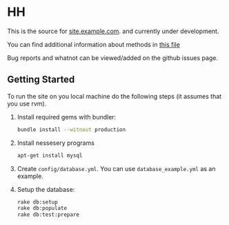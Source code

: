 HH
================

This is the source for
[site.example.com](http://site.example.com/).
and currently under development.

You can find additional information about methods in [this file](https://rawgithub.com/HH-project/hh/master/doc/app/index.html)

Bug reports and whatnot can be viewed/added on the github issues page.


Getting Started
---------------

To run the site on you local machine do the following steps (it
assumes that you use rvm).

1.  Install required gems with bundler:

    ```bash
    bundle install --witnout production
    ```
2.  Install nessesery programs

    ```bash
    apt-get install mysql
    ```

3.  Create `config/database.yml`.  You can use `database_example.yml`
    as an example.

4.  Setup the database:

    ```bash
    rake db:setup
    rake db:populate
    rake db:test:prepare
    ```

